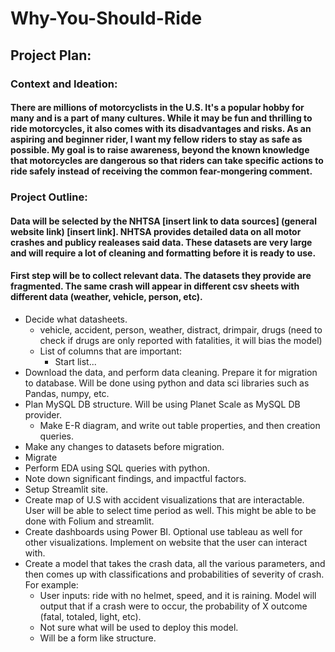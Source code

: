 # Why-You-Should-Ride

## Project Plan: 
### Context and Ideation: 
#### There are millions of motorcyclists in the U.S. It's a popular hobby for many and is a part of many cultures. While it may be fun and thrilling to ride motorcycles, it also comes with its disadvantages and risks. As an aspiring and beginner rider, I want my fellow riders to stay as safe as possible. My goal is to raise awareness, beyond the known knowledge that motorcycles are dangerous so that riders can take specific actions to ride safely instead of receiving the common fear-mongering comment. 

### Project Outline: 
#### Data will be selected by the NHTSA [insert link to data sources] (general website link) [insert link]. NHTSA provides detailed data on all motor crashes and publicy realeases said data. These datasets are very large and will require a lot of cleaning and formatting before it is ready to use. 

#### First step will be to collect relevant data. The datasets they provide are fragmented. The same crash will appear in different csv sheets with different data (weather, vehicle, person, etc). 
- Decide what datasheets.
  - vehicle, accident, person, weather, distract, drimpair, drugs (need to check if drugs are only reported with fatalities, it will bias the model)
  - List of columns that are important:
    - Start list...
- Download the data, and perform data cleaning. Prepare it for migration to database. Will be done using python and data sci libraries such as Pandas, numpy, etc.
- Plan MySQL DB structure. Will be using Planet Scale as MySQL DB provider.
  - Make E-R diagram, and write out table properties, and then creation queries.
- Make any changes to datasets before migration.
- Migrate
- Perform EDA using SQL queries with python.
- Note down significant findings, and impactful factors.
- Setup Streamlit site.
- Create map of U.S with accident visualizations that are interactable. User will be able to select time period as well. This might be able to be done with Folium and streamlit.
- Create dashboards using Power BI. Optional use tableau as well for other visualizations. Implement on website that the user can interact with.
- Create a model that takes the crash data, all the various parameters, and then comes up with classifications and probabilities of severity of crash. For example:
  -   User inputs: ride with no helmet, speed, and it is raining. Model will output that if a crash were to occur, the probability of X outcome (fatal, totaled, light, etc).
  -   Not sure what will be used to deploy this model.
  -   Will be a form like structure.
